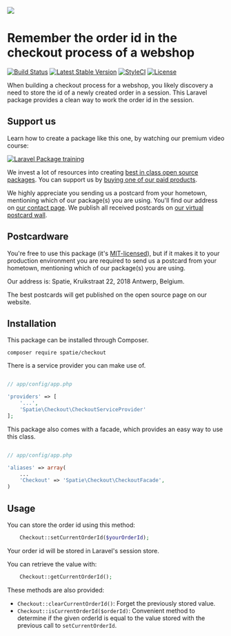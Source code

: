 
[<img src="https://github-ads.s3.eu-central-1.amazonaws.com/support-ukraine.svg?t=1" />](https://supportukrainenow.org)

# Remember the order id in the checkout process of a webshop

[![Build Status](https://secure.travis-ci.org/spatie/checkout.png)](http://travis-ci.org/spatie/checkout)
[![Latest Stable Version](https://poser.pugx.org/spatie/checkout/version.png)](https://packagist.org/packages/spatie/checkout)
[![StyleCI](https://styleci.io/repos/23244021/shield?branch=master)](https://styleci.io/repos/23244021)
[![License](https://poser.pugx.org/spatie/checkout/license.png)](https://packagist.org/packages/spatie/checkout)

When building a checkout process for a webshop, you likely discovery a need to store the id of a newly created order in a session.
This Laravel package provides a clean way to work the order id in the session.

## Support us

Learn how to create a package like this one, by watching our premium video course:

[![Laravel Package training](https://spatie.be/github/package-training.jpg)](https://laravelpackage.training)

We invest a lot of resources into creating [best in class open source packages](https://spatie.be/open-source). You can support us by [buying one of our paid products](https://spatie.be/open-source/support-us).

We highly appreciate you sending us a postcard from your hometown, mentioning which of our package(s) you are using. You'll find our address on [our contact page](https://spatie.be/about-us). We publish all received postcards on [our virtual postcard wall](https://spatie.be/open-source/postcards).

## Postcardware

You're free to use this package (it's [MIT-licensed](LICENSE.md)), but if it makes it to your production environment you are required to send us a postcard from your hometown, mentioning which of our package(s) you are using.

Our address is: Spatie, Kruikstraat 22, 2018 Antwerp, Belgium.

The best postcards will get published on the open source page on our website.

## Installation

This package can be installed through Composer.

```
composer require spatie/checkout
```

There is a service provider you can make use of.

```php

// app/config/app.php

'providers' => [
    '...',
    'Spatie\Checkout\CheckoutServiceProvider'
];
```

This package also comes with a facade, which provides an easy way to use this class.


```php

// app/config/app.php

'aliases' => array(
	...
	'Checkout' => 'Spatie\Checkout\CheckoutFacade',
)
```

## Usage

You can store the order id using this method:

```php
    Checkout::setCurrentOrderId($yourOrderId);
```

Your order id will be stored in Laravel's session store.

You can retrieve the value with:

```php
    Checkout::getCurrentOrderId();
```

These methods are also provided:

* `Checkout::clearCurrentOrderId()`: Forget the previously stored value.
* `Checkout::isCurrentOrderId($orderId)`: Convenient method to determine if the given orderId is equal to the value stored with the previous call to `setCurrentOrderId`.
